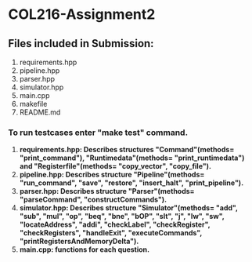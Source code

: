 # COL216-Assignment2

## Files included in Submission:

1. requirements.hpp
2. pipeline.hpp
3. parser.hpp
4. simulator.hpp
5. main.cpp
6. makefile
7. README.md

### To run testcases enter "make test" command.

1. **requirements.hpp: Describes structures "Command"(methods= "print_command"), "Runtimedata"(methods= "print_runtimedata") and "Registerfile"(methods= "copy_vector", "copy_file").**
2. **pipeline.hpp: Describes structure "Pipeline"(methods= "run_command", "save", "restore", "insert_halt", "print_pipeline").**
3. **parser.hpp: Describes structure "Parser"(methods= "parseCommand", "constructCommands").**
4. **simulator.hpp: Describes structure "Simulator"(methods= "add", "sub", "mul", "op", "beq", "bne", "bOP", "slt", "j", "lw", "sw", "locateAddress", "addi", "checkLabel", "checkRegister", "checkRegisters", "handleExit", "executeCommands", "printRegistersAndMemoryDelta").**
5. **main.cpp: functions for each question.**
